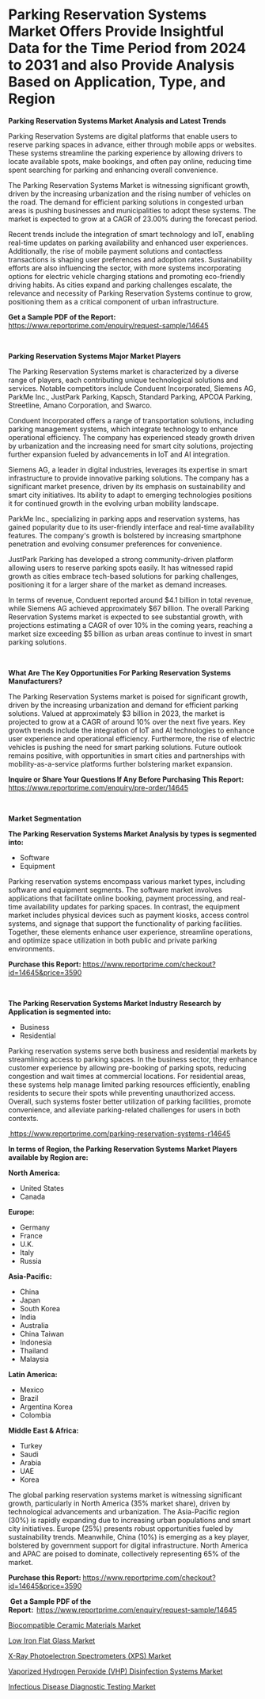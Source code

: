 <p><h1>Parking Reservation Systems Market Offers Provide Insightful Data for the Time Period from 2024 to 2031 and also Provide Analysis Based on Application, Type, and Region</h1></p><p><strong>Parking Reservation Systems Market Analysis and Latest Trends</strong></p>
<p><p>Parking Reservation Systems are digital platforms that enable users to reserve parking spaces in advance, either through mobile apps or websites. These systems streamline the parking experience by allowing drivers to locate available spots, make bookings, and often pay online, reducing time spent searching for parking and enhancing overall convenience.</p><p>The Parking Reservation Systems Market is witnessing significant growth, driven by the increasing urbanization and the rising number of vehicles on the road. The demand for efficient parking solutions in congested urban areas is pushing businesses and municipalities to adopt these systems. The market is expected to grow at a CAGR of 23.00% during the forecast period. </p><p>Recent trends include the integration of smart technology and IoT, enabling real-time updates on parking availability and enhanced user experiences. Additionally, the rise of mobile payment solutions and contactless transactions is shaping user preferences and adoption rates. Sustainability efforts are also influencing the sector, with more systems incorporating options for electric vehicle charging stations and promoting eco-friendly driving habits. As cities expand and parking challenges escalate, the relevance and necessity of Parking Reservation Systems continue to grow, positioning them as a critical component of urban infrastructure.</p></p>
<p><strong>Get a Sample PDF of the Report:&nbsp;</strong> <a href="https://www.reportprime.com/enquiry/request-sample/14645?utm_campaign=1331&utm_medium=2&utm_source=Github&utm_content=ia&utm_term=11102024&utm_id=parking-reservation-systems">https://www.reportprime.com/enquiry/request-sample/14645</a></p>
<p>&nbsp;</p>
<p><strong>Parking Reservation Systems Major Market Players</strong></p>
<p><p>The Parking Reservation Systems market is characterized by a diverse range of players, each contributing unique technological solutions and services. Notable competitors include Conduent Incorporated, Siemens AG, ParkMe Inc., JustPark Parking, Kapsch, Standard Parking, APCOA Parking, Streetline, Amano Corporation, and Swarco.</p><p>Conduent Incorporated offers a range of transportation solutions, including parking management systems, which integrate technology to enhance operational efficiency. The company has experienced steady growth driven by urbanization and the increasing need for smart city solutions, projecting further expansion fueled by advancements in IoT and AI integration.</p><p>Siemens AG, a leader in digital industries, leverages its expertise in smart infrastructure to provide innovative parking solutions. The company has a significant market presence, driven by its emphasis on sustainability and smart city initiatives. Its ability to adapt to emerging technologies positions it for continued growth in the evolving urban mobility landscape.</p><p>ParkMe Inc., specializing in parking apps and reservation systems, has gained popularity due to its user-friendly interface and real-time availability features. The company's growth is bolstered by increasing smartphone penetration and evolving consumer preferences for convenience.</p><p>JustPark Parking has developed a strong community-driven platform allowing users to reserve parking spots easily. It has witnessed rapid growth as cities embrace tech-based solutions for parking challenges, positioning it for a larger share of the market as demand increases.</p><p>In terms of revenue, Conduent reported around $4.1 billion in total revenue, while Siemens AG achieved approximately $67 billion. The overall Parking Reservation Systems market is expected to see substantial growth, with projections estimating a CAGR of over 10% in the coming years, reaching a market size exceeding $5 billion as urban areas continue to invest in smart parking solutions.</p></p>
<p>&nbsp;</p>
<p><strong>What Are The Key Opportunities For Parking Reservation Systems Manufacturers?</strong></p>
<p><p>The Parking Reservation Systems market is poised for significant growth, driven by the increasing urbanization and demand for efficient parking solutions. Valued at approximately $3 billion in 2023, the market is projected to grow at a CAGR of around 10% over the next five years. Key growth trends include the integration of IoT and AI technologies to enhance user experience and operational efficiency. Furthermore, the rise of electric vehicles is pushing the need for smart parking solutions. Future outlook remains positive, with opportunities in smart cities and partnerships with mobility-as-a-service platforms further bolstering market expansion.</p></p>
<p><strong>Inquire or Share Your Questions If Any Before Purchasing This Report:</strong> <a href="https://www.reportprime.com/enquiry/pre-order/14645?utm_campaign=1331&utm_medium=2&utm_source=Github&utm_content=ia&utm_term=11102024&utm_id=parking-reservation-systems">https://www.reportprime.com/enquiry/pre-order/14645</a></p>
<p>&nbsp;</p>
<p><strong>Market Segmentation</strong></p>
<p><strong>The Parking Reservation Systems Market Analysis by types is segmented into:</strong></p>
<p><ul><li>Software</li><li>Equipment</li></ul></p>
<p><p>Parking reservation systems encompass various market types, including software and equipment segments. The software market involves applications that facilitate online booking, payment processing, and real-time availability updates for parking spaces. In contrast, the equipment market includes physical devices such as payment kiosks, access control systems, and signage that support the functionality of parking facilities. Together, these elements enhance user experience, streamline operations, and optimize space utilization in both public and private parking environments.</p></p>
<p><strong>Purchase this Report:&nbsp;</strong><a href="https://www.reportprime.com/checkout?id=14645&price=3590&utm_campaign=1331&utm_medium=2&utm_source=Github&utm_content=ia&utm_term=11102024&utm_id=parking-reservation-systems">https://www.reportprime.com/checkout?id=14645&price=3590</a></p>
<p>&nbsp;</p>
<p><strong>The Parking Reservation Systems Market Industry Research by Application is segmented into:</strong></p>
<p><ul><li>Business</li><li>Residential</li></ul></p>
<p><p>Parking reservation systems serve both business and residential markets by streamlining access to parking spaces. In the business sector, they enhance customer experience by allowing pre-booking of parking spots, reducing congestion and wait times at commercial locations. For residential areas, these systems help manage limited parking resources efficiently, enabling residents to secure their spots while preventing unauthorized access. Overall, such systems foster better utilization of parking facilities, promote convenience, and alleviate parking-related challenges for users in both contexts.</p></p>
<p><a href="https://www.reportprime.com/parking-reservation-systems-r14645?utm_campaign=1331&utm_medium=2&utm_source=Github&utm_content=ia&utm_term=11102024&utm_id=parking-reservation-systems">&nbsp;https://www.reportprime.com/parking-reservation-systems-r14645</a></p>
<p><strong>In terms of Region, the Parking Reservation Systems Market Players available by Region are:</strong></p>
<p>
    <p> <strong> North America: </strong>
        <ul>
            <li>United States</li>
            <li>Canada</li>
        </ul>
        </p> 
    <p> <strong> Europe: </strong>
        <ul>
            <li>Germany</li>
            <li>France</li>
            <li>U.K.</li>
            <li>Italy</li>
            <li>Russia</li>
        </ul>
        </p> 
    <p> <strong> Asia-Pacific: </strong>
        <ul>
            <li>China</li>
            <li>Japan</li>
            <li>South Korea</li>
            <li>India</li>
            <li>Australia</li>
            <li>China Taiwan</li>
            <li>Indonesia</li>
            <li>Thailand</li>
            <li>Malaysia</li>
        </ul>
        </p> 
    <p> <strong> Latin America: </strong>
        <ul>
            <li>Mexico</li>
            <li>Brazil</li>
            <li>Argentina Korea</li>
            <li>Colombia</li>
        </ul>
        </p> 
    <p> <strong> Middle East & Africa: </strong>
        <ul>
            <li>Turkey</li>
            <li>Saudi</li>
            <li>Arabia</li>
            <li>UAE</li>
            <li>Korea</li>
        </ul>
    </p>
    </p>
<p><p>The global parking reservation systems market is witnessing significant growth, particularly in North America (35% market share), driven by technological advancements and urbanization. The Asia-Pacific region (30%) is rapidly expanding due to increasing urban populations and smart city initiatives. Europe (25%) presents robust opportunities fueled by sustainability trends. Meanwhile, China (10%) is emerging as a key player, bolstered by government support for digital infrastructure. North America and APAC are poised to dominate, collectively representing 65% of the market.</p></p>
<p><strong>Purchase this Report: </strong><a href="https://www.reportprime.com/checkout?id=14645&price=3590&utm_campaign=1331&utm_medium=2&utm_source=Github&utm_content=ia&utm_term=11102024&utm_id=parking-reservation-systems">https://www.reportprime.com/checkout?id=14645&price=3590</a></p>
<p>&nbsp;<strong>Get a Sample PDF of the Report:&nbsp;&nbsp;</strong><a href="https://www.reportprime.com/enquiry/request-sample/14645?utm_campaign=1331&utm_medium=2&utm_source=Github&utm_content=ia&utm_term=11102024&utm_id=parking-reservation-systems">https://www.reportprime.com/enquiry/request-sample/14645</a></p>
<p><strong></strong></p>
<p><p><a href="https://www.linkedin.com/pulse/global-biocompatible-ceramic-materials-market-exploring-share-pofff?utm_campaign=1331&utm_medium=2&utm_source=Github&utm_content=ia&utm_term=11102024&utm_id=parking-reservation-systems">Biocompatible Ceramic Materials Market</a></p><p><a href="https://www.linkedin.com/pulse/low-iron-flat-glass-market-shifts-strategic-analysis-2024-2031-sow4c?utm_campaign=1331&utm_medium=2&utm_source=Github&utm_content=ia&utm_term=11102024&utm_id=parking-reservation-systems">Low Iron Flat Glass Market</a></p><p><a href="https://www.linkedin.com/pulse/exploring-x-ray-photoelectron-spectrometers-xps-market-ryque?utm_campaign=1331&utm_medium=2&utm_source=Github&utm_content=ia&utm_term=11102024&utm_id=parking-reservation-systems">X-Ray Photoelectron Spectrometers (XPS) Market</a></p><p><a href="https://www.linkedin.com/pulse/strategic-forecast-vaporized-hydrogen-peroxide-vhp-disinfection-jaqfe?utm_campaign=1331&utm_medium=2&utm_source=Github&utm_content=ia&utm_term=11102024&utm_id=parking-reservation-systems">Vaporized Hydrogen Peroxide (VHP) Disinfection Systems Market</a></p><p><a href="https://www.linkedin.com/pulse/infectious-disease-diagnostic-testing-market-size-growth-hozee?utm_campaign=1331&utm_medium=2&utm_source=Github&utm_content=ia&utm_term=11102024&utm_id=parking-reservation-systems">Infectious Disease Diagnostic Testing Market</a></p></p>